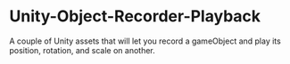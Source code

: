 # Unity-Object-Recorder-Playback
A couple of Unity assets that will let you record a gameObject and play its position, rotation, and scale on another.

